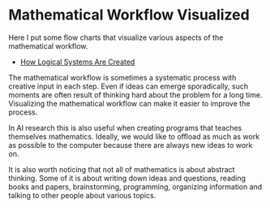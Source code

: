 # Mathematical Workflow Visualized

Here I put some flow charts that visualize various aspects of the mathematical workflow.

- [How Logical Systems Are Created](./flowcharts/how-logical-systems-are-created.md)

The mathematical workflow is sometimes a systematic process with creative input in each step.
Even if ideas can emerge sporadically, such moments are often result of thinking hard about the problem for a long time.
Visualizing the mathematical workflow can make it easier to improve the process.

In AI research this is also useful when creating programs that teaches themselves mathematics.
Ideally, we would like to offload as much as work as possible to the computer because there are always new ideas to work on.

It is also worth noticing that not all of mathematics is about abstract thinking. Some of it is about writing down ideas and questions, reading books and papers, brainstorming, programming, organizing information and talking to other people about various topics.
